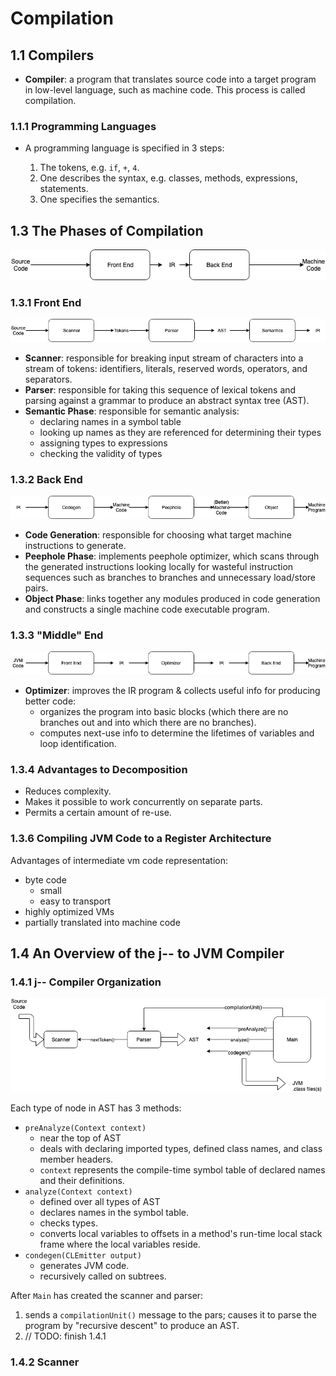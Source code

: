 # Compilation

## 1.1 Compilers

- __Compiler__: a program that translates source code into a target program in low-level language, such as machine code. This process is called compilation.

### 1.1.1 Programming Languages

- A programming language is specified in 3 steps:

  1. The tokens, e.g. `if`, `+`, `4`.
  2. One describes the syntax, e.g. classes, methods, expressions, statements.
  3. One specifies the semantics.

## 1.3 The Phases of Compilation

![phases of compilation](images/phases_of_compilation.png)

### 1.3.1 Front End

![phases of front end](images/phases_of_front_end.png)

- __Scanner__: responsible for breaking input stream of characters into a stream of tokens: identifiers, literals, reserved words, operators, and separators.
- __Parser__: responsible for taking this sequence of lexical tokens and parsing against a grammar to produce an abstract syntax tree (AST).
- __Semantic Phase__: responsible for semantic analysis:
  - declaring names in a symbol table
  - looking up names as they are referenced for determining their types
  - assigning types to expressions
  - checking the validity of types

### 1.3.2 Back End

![phases of back end](images/phases_of_back_end.png)

- __Code Generation__: responsible for choosing what target machine instructions to generate.
- __Peephole Phase__: implements peephole optimizer, which scans through the generated instructions looking locally for wasteful instruction sequences such as branches to branches and unnecessary load/store pairs.
- __Object Phase__: links together any modules produced in code generation and constructs a single machine code executable program.

### 1.3.3 "Middle" End

![phases of middle end](images/phases_of_middle_end.png)

- __Optimizer__: improves the IR program & collects useful info for producing better code:
  - organizes the program into basic blocks (which there are no branches out and into which there are no branches).
  - computes next-use info to determine the lifetimes of variables and loop identification.

### 1.3.4 Advantages to Decomposition

- Reduces complexity.
- Makes it possible to work concurrently on separate parts.
- Permits a certain amount of re-use.

### 1.3.6 Compiling JVM Code to a Register Architecture

Advantages of intermediate vm code representation:

- byte code
  - small
  - easy to transport
- highly optimized VMs
- partially translated into machine code

## 1.4 An Overview of the j-- to JVM Compiler

### 1.4.1 j-- Compiler Organization

![the j-- compiler](images/the_j--_compiler.png)

Each type of node in AST has 3 methods:

- `preAnalyze(Context context)`
  - near the top of AST
  - deals with declaring imported types, defined class names, and class member headers.
  - `context` represents the compile-time symbol table of declared names and their definitions.
- `analyze(Context context)`
  - defined over all types of AST
  - declares names in the symbol table.
  - checks types.
  - converts local variables to offsets in a method's run-time local stack frame where the local variables reside.
- `condegen(CLEmitter output)`
  - generates JVM code.
  - recursively called on subtrees.

After `Main` has created the scanner and parser:

1. sends a `compilationUnit()` message to the pars; causes it to parse the program by "recursive descent" to produce an AST.
2. // TODO: finish 1.4.1

### 1.4.2 Scanner

